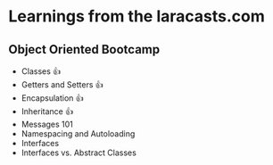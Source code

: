 # Learnings from the laracasts.com 

## Object Oriented Bootcamp
* Classes :+1:
* Getters and Setters :+1:
* Encapsulation :+1:
* Inheritance :+1:
* Messages 101
* Namespacing and Autoloading
* Interfaces
* Interfaces vs. Abstract Classes

